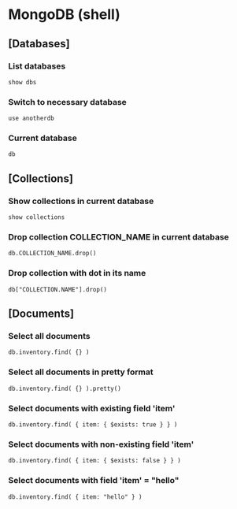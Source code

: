 # MongoDB (shell)

## [Databases]

### List databases
```
show dbs
```

### Switch to necessary database
```
use anotherdb
```

### Current database
```
db
```

## [Collections]

### Show collections in current database
```
show collections
```

### Drop collection COLLECTION_NAME in current database
```
db.COLLECTION_NAME.drop()
```

### Drop collection with dot in its name
```
db["COLLECTION.NAME"].drop()
```

## [Documents]

### Select all documents
```
db.inventory.find( {} )
```

### Select all documents in pretty format
```
db.inventory.find( {} ).pretty()
```


### Select documents with existing field 'item'
```
db.inventory.find( { item: { $exists: true } } )
```

### Select documents with non-existing field 'item'
```
db.inventory.find( { item: { $exists: false } } )
```

### Select documents with field 'item' = "hello"

```
db.inventory.find( { item: "hello" } )
```
